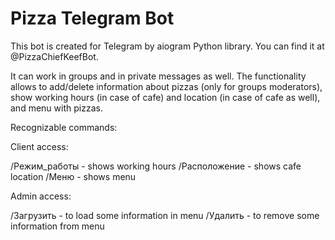 # Pizza Telegram Bot
This bot is created for Telegram by aiogram Python library. You can find it at @PizzaChiefKeefBot.

It can work in groups and in private messages as well. The functionality allows to add/delete information about pizzas (only for groups moderators), show working hours (in case of cafe) and location (in case of cafe as well), and menu with pizzas. 

Recognizable commands:

Client access:

/Режим_работы - shows working hours 
/Расположение - shows cafe location 
/Меню - shows menu

Admin access:

/Загрузить - to load some information in menu
/Удалить - to remove some information from menu
